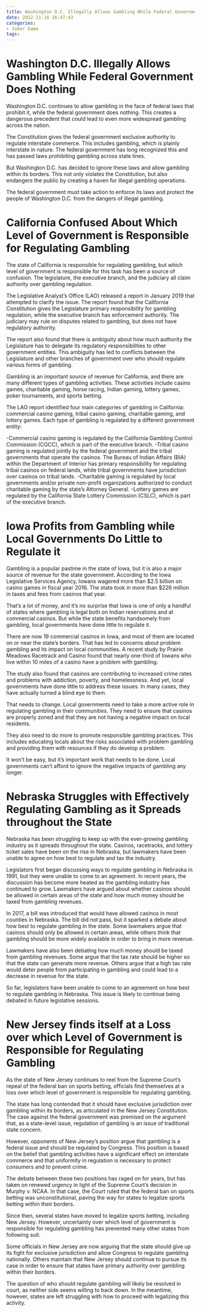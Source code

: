 ```yaml
---
title: Washington D.C. Illegally Allows Gambling While Federal Government Does Nothing 
date: 2022-11-16 16:47:43
categories:
- Joker Game
tags:
---
```



#  Washington D.C. Illegally Allows Gambling While Federal Government Does Nothing 

Washington D.C. continues to allow gambling in the face of federal laws that prohibit it, while the federal government does nothing. This creates a dangerous precedent that could lead to even more widespread gambling across the nation.

The Constitution gives the federal government exclusive authority to regulate interstate commerce. This includes gambling, which is plainly interstate in nature. The federal government has long recognized this and has passed laws prohibiting gambling across state lines.

But Washington D.C. has decided to ignore these laws and allow gambling within its borders. This not only violates the Constitution, but also endangers the public by creating a haven for illegal gambling operations.

The federal government must take action to enforce its laws and protect the people of Washington D.C. from the dangers of illegal gambling.

#  California Confused About Which Level of Government is Responsible for Regulating Gambling 

The state of California is responsible for regulating gambling, but which level of government is responsible for this task has been a source of confusion. The legislature, the executive branch, and the judiciary all claim authority over gambling regulation.

The Legislative Analyst’s Office (LAO) released a report in January 2019 that attempted to clarify the issue. The report found that the California Constitution gives the Legislature primary responsibility for gambling regulation, while the executive branch has enforcement authority. The judiciary may rule on disputes related to gambling, but does not have regulatory authority.

The report also found that there is ambiguity about how much authority the Legislature has to delegate its regulatory responsibilities to other government entities. This ambiguity has led to conflicts between the Legislature and other branches of government over who should regulate various forms of gambling.

Gambling is an important source of revenue for California, and there are many different types of gambling activities. These activities include casino games, charitable gaming, horse racing, Indian gaming, lottery games, poker tournaments, and sports betting.

The LAO report identified four main categories of gambling in California: commercial casino gaming, tribal casino gaming, charitable gaming, and lottery games. Each type of gambling is regulated by a different government entity:

-Commercial casino gaming is regulated by the California Gambling Control Commission (CGCC), which is part of the executive branch.
-Tribal casino gaming is regulated jointly by the federal government and the tribal governments that operate the casinos. The Bureau of Indian Affairs (BIA) within the Department of Interior has primary responsibility for regulating tribal casinos on federal lands, while tribal governments have jurisdiction over casinos on tribal lands. 
-Charitable gaming is regulated by local governments and/or private non-profit organizations authorized to conduct charitable gaming by the state’s Attorney General. 
-Lottery games are regulated by the California State Lottery Commission (CSLC), which is part of the executive branch.

#  Iowa Profits from Gambling while Local Governments Do Little to Regulate it 

Gambling is a popular pastime in the state of Iowa, but it is also a major source of revenue for the state government. According to the Iowa Legislative Services Agency, Iowans wagered more than $2.5 billion on casino games in fiscal year 2016. The state took in more than $226 million in taxes and fees from casinos that year.

That’s a lot of money, and it’s no surprise that Iowa is one of only a handful of states where gambling is legal both on Indian reservations and at commercial casinos. But while the state benefits handsomely from gambling, local governments have done little to regulate it.

There are now 19 commercial casinos in Iowa, and most of them are located on or near the state’s borders. That has led to concerns about problem gambling and its impact on local communities. A recent study by Prairie Meadows Racetrack and Casino found that nearly one-third of Iowans who live within 10 miles of a casino have a problem with gambling.

The study also found that casinos are contributing to increased crime rates and problems with addiction, poverty, and homelessness. And yet, local governments have done little to address these issues. In many cases, they have actually turned a blind eye to them.

That needs to change. Local governments need to take a more active role in regulating gambling in their communities. They need to ensure that casinos are properly zoned and that they are not having a negative impact on local residents.

They also need to do more to promote responsible gambling practices. This includes educating locals about the risks associated with problem gambling and providing them with resources if they do develop a problem.

It won’t be easy, but it’s important work that needs to be done. Local governments can’t afford to ignore the negative impacts of gambling any longer.

#  Nebraska Struggles with Effectively Regulating Gambling as it Spreads throughout the State 

Nebraska has been struggling to keep up with the ever-growing gambling industry as it spreads throughout the state. Casinos, racetracks, and lottery ticket sales have been on the rise in Nebraska, but lawmakers have been unable to agree on how best to regulate and tax the industry.

Legislators first began discussing ways to regulate gambling in Nebraska in 1991, but they were unable to come to an agreement. In recent years, the discussion has become more heated as the gambling industry has continued to grow. Lawmakers have argued about whether casinos should be allowed in certain areas of the state and how much money should be taxed from gambling revenues.

In 2017, a bill was introduced that would have allowed casinos in most counties in Nebraska. The bill did not pass, but it sparked a debate about how best to regulate gambling in the state. Some lawmakers argue that casinos should only be allowed in certain areas, while others think that gambling should be more widely available in order to bring in more revenue.

Lawmakers have also been debating how much money should be taxed from gambling revenues. Some argue that the tax rate should be higher so that the state can generate more revenue. Others argue that a high tax rate would deter people from participating in gambling and could lead to a decrease in revenue for the state.

So far, legislators have been unable to come to an agreement on how best to regulate gambling in Nebraska. This issue is likely to continue being debated in future legislative sessions.

#  New Jersey finds itself at a Loss over which Level of Government is Responsible for Regulating Gambling

As the state of New Jersey continues to reel from the Supreme Court’s repeal of the federal ban on sports betting, officials find themselves at a loss over which level of government is responsible for regulating gambling.

The state has long contended that it should have exclusive jurisdiction over gambling within its borders, as articulated in the New Jersey Constitution. The case against the federal government was premised on the argument that, as a state-level issue, regulation of gambling is an issue of traditional state concern.

However, opponents of New Jersey’s position argue that gambling is a federal issue and should be regulated by Congress. This position is based on the belief that gambling activities have a significant effect on interstate commerce and that uniformity in regulation is necessary to protect consumers and to prevent crime.

The debate between these two positions has raged on for years, but has taken on renewed urgency in light of the Supreme Court’s decision in Murphy v. NCAA. In that case, the Court ruled that the federal ban on sports betting was unconstitutional, paving the way for states to legalize sports betting within their borders.

Since then, several states have moved to legalize sports betting, including New Jersey. However, uncertainty over which level of government is responsible for regulating gambling has prevented many other states from following suit.

Some officials in New Jersey are now arguing that the state should give up its fight for exclusive jurisdiction and allow Congress to regulate gambling nationally. Others maintain that New Jersey should continue to pursue its case in order to ensure that states have primary authority over gambling within their borders.

The question of who should regulate gambling will likely be resolved in court, as neither side seems willing to back down. In the meantime, however, states are left struggling with how to proceed with legalizing this activity.